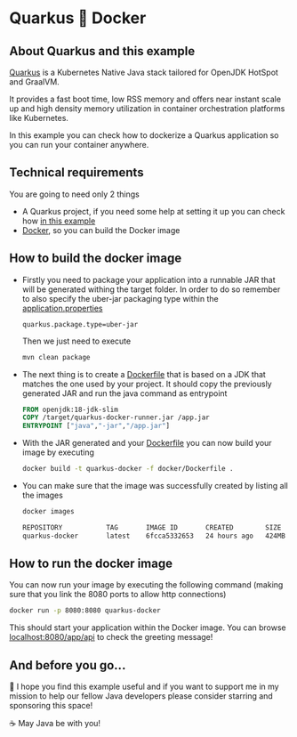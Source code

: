 # Quarkus :whale: Docker

## About Quarkus and this example

[Quarkus](https://quarkus.io/) is a Kubernetes Native Java stack tailored for OpenJDK HotSpot and GraalVM.

It provides a fast boot time, low RSS memory and offers near instant scale up and high density memory utilization in container orchestration platforms like Kubernetes.

In this example you can check how to dockerize a Quarkus application so you can run your container anywhere.

## Technical requirements

You are going to need only 2 things

- A Quarkus project, if you need some help at setting it up you can check how [in this example](https://github.com/codewithhades/quarkus-basic-setup)
- [Docker](https://www.docker.com), so you can build the Docker image

## How to build the docker image

- Firstly you need to package your application into a runnable JAR that will be generated withing the target folder. In order to do so remember to also specify the uber-jar packaging type within the [application.properties](src/main/resources/application.properties)
  ````properties
  quarkus.package.type=uber-jar    
  ```` 
  Then we just need to execute
  ````bash
  mvn clean package
  ````

- The next thing is to create a [Dockerfile](docker/Dockerfile) that is based on a JDK that matches the one used by your project. It should copy the previously generated JAR and run the java command as entrypoint
    ````Dockerfile
  FROM openjdk:18-jdk-slim
  COPY /target/quarkus-docker-runner.jar /app.jar
  ENTRYPOINT ["java","-jar","/app.jar"]
    ````

- With the JAR generated and your [Dockerfile](docker/Dockerfile) you can now build your image by executing
    ````bash
    docker build -t quarkus-docker -f docker/Dockerfile .
    ````
- You can make sure that the image was successfully created by listing all the images
    ````bash
    docker images
    
    REPOSITORY           TAG       IMAGE ID       CREATED        SIZE
    quarkus-docker       latest    6fcca5332653   24 hours ago   424MB
    ````

## How to run the docker image

You can now run your image by executing the following command (making sure that you link the 8080 ports to allow http connections)
````bash
docker run -p 8080:8080 quarkus-docker
````
This should start your application within the Docker image. You can browse [localhost:8080/app/api](http://localhost:8080/app) to check the greeting message!

## And before you go...

:pray: I hope you find this example useful and if you want to support me in my mission to help our fellow Java developers please consider starring and sponsoring this space!

:coffee: May Java be with you!